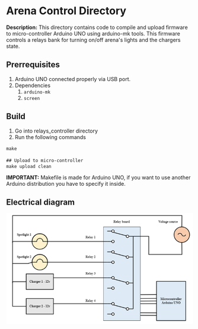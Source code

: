 # Arena Control Directory

**Description:** This directory contains code to compile and upload firmware to micro-controller Arduino UNO using arduino-mk tools. This firmware controls a relays bank for turning on/off arena's lights and the chargers state.

## Prerrequisites

1. Arduino UNO connected properly via USB port.
2. Dependencies
    1. `arduino-mk`
    2. `screen`

## Build
1. Go into relays_controller directory
2. Run the following commands
```
make

## Upload to micro-controller
make upload clean

```
**IMPORTANT:** Makefile is made for Arduino UNO, if you want to use another Arduino distribution you have to specify it inside.
## Electrical diagram
![Relays electric diagram](https://github.com/levacarrillo/RemoteArena/blob/master/assets/images/relays_electrical_diagram.png)
